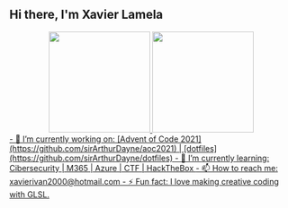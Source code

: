 ## Hi there, I'm Xavier Lamela
<!--
**sirArthurDayne/sirArthurDayne** is a ✨ _special_ ✨ repository because its `README.md` (this file) appears on your GitHub profile.
Here are some ideas to get you started:
-->
<div align="center">
  <a href="https://github.com/sirArthurDayne">
  <img height="180em" src="https://github-readme-stats.vercel.app/api?username=sirArthurDayne&show_icons=true&theme=dracula&include_all_commits=true&count_private=true"/>
  <img height="180em" src="https://github-readme-stats.vercel.app/api/top-langs/?username=sirArthurDayne&layout=compact&langs_count=7&theme=dracula"/>
</div>
- 🔭 I’m currently working on: [Advent of Code 2021](https://github.com/sirArthurDayne/aoc2021) | [dotfiles](https://github.com/sirArthurDayne/dotfiles)
- 🌱 I’m currently learning: Cibersecurity | M365 | Azure | CTF | HackTheBox
<!-- - 👯 I’m looking to collaborate on: -->
<!-- - 🤔 I’m looking for help with ... -->
- 📫 How to reach me: xavierivan2000@hotmail.com
- ⚡ Fun fact: I love making creative coding with GLSL.
